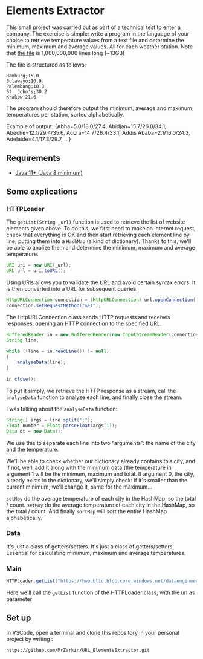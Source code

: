 # Elements Extractor

This small project was carried out as part of a technical test to enter a company. The exercise is simple: write a program in the language of your choice to retrieve temperature values from a text file and determine the minimum, maximum and average values. All for each weather station. Note that [the file](https://hwpublic.blob.core.windows.net/dataengineering/measurements.txt) is 1,000,000,000 lines long (~13GB)

The file is structured as follows:
```
Hamburg;15.0
Bulawayo;10.9
Palembang;18.8
St. John's;30.2
Krakow;21.6
```
The program should therefore output the minimum, average and maximum temperatures per station, sorted alphabetically.

Example of output:
{Abha=5.0/18.0/27.4, Abidjan=15.7/26.0/34.1, Abéché=12.1/29.4/35.6, Accra=14.7/26.4/33.1, Addis Ababa=2.1/16.0/24.3, Adelaide=4.1/17.3/29.7, ...}

## Requirements

- [Java 11+ (Java 8 minimum)](https://www.oracle.com/java/technologies/downloads/)

## Some explications

### HTTPLoader

The `getList(String _url)` function is used to retrieve the list of website elements given above. To do this, we first need to make an Internet request, check that everything is OK and then start retrieving each element line by line, putting them into a `HashMap` (a kind of dictionary). Thanks to this, we'll be able to analize them and determine the minimum, maximum and average temperature.

```Java
URI uri = new URI(_url);
URL url = uri.toURL();
```
Using URIs allows you to validate the URL and avoid certain syntax errors. It is then converted into a URL for subsequent queries.

```Java
HttpURLConnection connection = (HttpURLConnection) url.openConnection();
connection.setRequestMethod("GET");
```
The HttpURLConnection class sends HTTP requests and receives responses, opening an HTTP connection to the specified URL.

```java
BufferedReader in = new BufferedReader(new InputStreamReader(connection.getInputStream()));
String line;

while ((line = in.readLine()) != null) 
{
    analyseData(line);
}
                
in.close();
```
To put it simply, we retrieve the HTTP response as a stream, call the `analyseData` function to analyze each line, and finally close the stream.

I was talking about the `analyseData` function:

```Java
String[] args = line.split(";");
Float number = Float.parseFloat(args[1]);
Data dt = new Data();
```

We use this to separate each line into two “arguments”: the name of the city and the temperature. 

We'll be able to check whether our dictionary already contains this city, and if not, we'll add it along with the minimum data (the temperature in argument 1 will be the minimum, maximum and total. If argument 0, the city, already exists in the dictionary, we'll simply check: if it's smaller than the current minimum, we'll change it, same for the maximum...

`setMoy` do the average temperature of each city in the HashMap, so the total / count. `setMoy` do the average temperature of each city in the HashMap, so the total / count. And finally `sortMap` will sort the entire HashMap alphabetically.

### Data

It's just a class of getters/setters. It's just a class of getters/setters. Essential for calculating minimum, maximum and average temperatures.

### Main

```Java
HTTPLoader.getList("https://hwpublic.blob.core.windows.net/dataengineering/measurements.txt");
```

Here we'll call the `getList` function of the HTTPLoader class, with the url as parameter

## Set up

In VSCode, open a terminal and clone this repository in your personal project by writing :
```HTTPS
https://github.com/MrZarkin/URL_ElementsExtractor.git
```